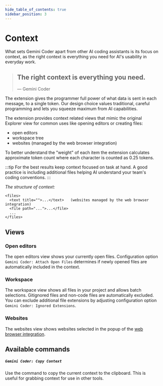 ```yaml
---
hide_table_of_contents: true
sidebar_position: 3
---
```


# Context

What sets Gemini Coder apart from other AI coding assistants is its focus on context, as the right context is everything you need for AI's usability in everyday work.

> ## The right context is everything you need.
>
> — Gemini Coder

The extension gives the programmer full power of what data is sent in each message, to a single token. Our design choice values traditional, careful programming and lets you squeeze maximum from AI capabilities.

The extension provides context related views that mimic the original Explorer view for common uses like opening editors or creating files:

- open editors
- workspace tree
- websites (managed by the web browser integration)

To better understand the "weight" of each item the extension calculates approximate token count where each character is counted as 0.25 tokens.

:::tip
For the best results keep context focused on task at hand. A good practice is
including additional files helping AI understand your team's coding conventions.
:::

_The structure of context:_

```
<files>
  <text title="">...</text>   (websites managed by the web browser integration)
  <file path="...">...</file>
  ...
</files>
```

## Views

### Open editors

The open editors view shows your currently open files. Configuration option `Gemini Coder: Attach Open Files` determines if newly opened files are automatically included in the context.

### Workspace

The workspace view shows all files in your project and allows batch selections. Gitignored files and non-code files are automatically excluded. You can exclude additional file extensions by adjusting configuration option `Gemini Coder: Ignored Extensions`.

### Websites

The websites view shows websites selected in the popup of the [web browser integration](/docs/installation/web-browser-integration).

## Available commands

##### `Gemini Coder: Copy Context`

Use the command to copy the current context to the clipboard. This is useful for grabbing context for use in other tools.
